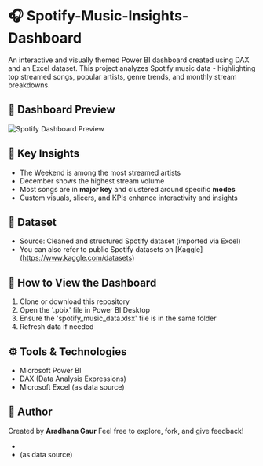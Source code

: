 # 🎧 Spotify-Music-Insights-Dashboard
An interactive and visually themed Power BI dashboard created using DAX and an Excel dataset. This project analyzes Spotify music data - highlighting top streamed songs, popular artists, genre trends, and monthly stream breakdowns.

## 📸 Dashboard Preview
![Spotify Dashboard Preview](assets/dashboard-screenshot.png)

## 📌 Key Insights  
- The Weekend is among the most streamed artists
- December shows the highest stream volume
- Most songs are in **major key** and clustered around specific **modes**
- Custom visuals, slicers, and KPIs enhance interactivity and insights

## 📂 Dataset
- Source: Cleaned and structured Spotify dataset (imported via Excel)
- You can also refer to public Spotify datasets on [Kaggle] (https://www.kaggle.com/datasets)

## 🚀 How to View the Dashboard
1. Clone or download this repository
2. Open the '.pbix' file in Power BI Desktop
3. Ensure the 'spotify_music_data.xlsx' file is in the same folder
4. Refresh data if needed

## ⚙ Tools & Technologies
- Microsoft Power BI 
- DAX (Data Analysis Expressions)
- Microsoft Excel (as data source)

## 👤 Author
Created by **Aradhana Gaur** Feel free to explore, fork, and give feedback!

-
- (as data source)
